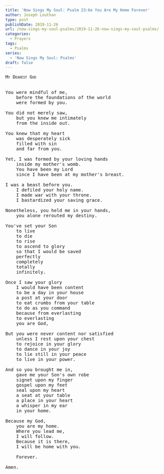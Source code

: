```yaml
---
title: 'Now Sings My Soul: Psalm 23:6e You Are My Home Forever'
author: Joseph Louthan
type: post
publishDate: 2019-11-26
url: /now-sings-my-soul-psalms/2019-11-26-now-sings-my-soul-psalms/
categories:
  - Prayers
tags:
  - Psalms
series:
  - 'Now Sings My Soul: Psalms'
draft: false
---
```

<pre>
<div style="font-variant: small-caps;">My Dearest God</div>
&nbsp;
You were mindful of me,  
	before the foundations of the world  
	were formed by you.  

You did not merely saw,  
	but you knew me intimately  
	from the inside out.  

You knew that my heart  
	was desperately sick  
	filled with sin  
	and far from you.  

Yet, I was formed by your loving hands  
	inside my mother's womb.  
	You have been my Lord  
	since I have been at my mother's breast.  

I was a beast before you.  
	I defiled your holy name.  
	I made war with your throne.  
	I bastardized your saving grace.  

Nonetheless, you held me in your hands,  
	you alone rerouted my destiny.  

You've set your Son  
	to live  
	to die  
	to rise  
	to ascend to glory  
	so that I would be saved  
	perfectly  
	completely  
	totally  
	infinitely.  

Once I saw your glory  
	I would have been content  
	to be a day in your house  
	a post at your door  
	to eat crumbs from your table  
	to do as you command   
	because from everlasting  
	to everlasting  
	you are God,  

But you were never content nor satisfied  
	unless I rest upon your chest  
	to rejoice in your glory  
	to dance in your joy  
	to lie still in your peace  
	to live in your power.  

And so you brought me in,  
	gave me your Son's own robe  
	signet upon my finger  
	gospel upon my feet  
	seal upon my heart  
	a seat at your table  
	a place in your heart  
	a whisper in my ear  
	in your home.  

Because my God,  
	you are my home.  
	Where you lead me,  
	I will follow.  
	Because it is there,  
	I will be home with you.  

	Forever.  

Amen.  
</pre>

